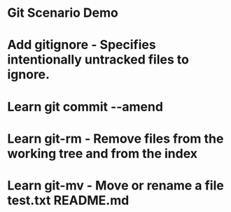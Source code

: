 # Git Scenario Demo
# Add gitignore - Specifies intentionally untracked files to ignore.
# Learn git commit --amend 
# Learn git-rm - Remove files from the working tree and from the index
# Learn git-mv - Move or rename a file test.txt README.md
